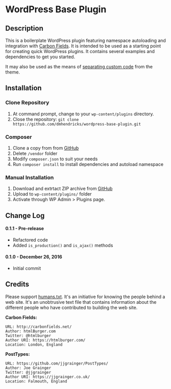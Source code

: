 # WordPress Base Plugin

## Description

This is a boilerplate WordPress plugin featuring namespace autoloading and integration with [Carbon Fields](https://github.com/htmlburger/carbon-fields). It is intended to be used as a starting point for creating quick WordPress plugins. It contains several examples and dependencies to get you started.

It may also be used as the means of [separating custom code](http://www.billerickson.net/core-functionality-plugin/) from the theme.

## Installation

### Clone Repository

1. At command prompt, change to your `wp-content/plugins` directory.
2. Close the repository: `git clone https://github.com/dmhendricks/wordpress-base-plugin.git`

### Composer

1. Clone a copy from from [GitHub](https://github.com/dmhendricks/wordpress-base-plugin)
2. Delete `/vendor` folder
3. Modify `composer.json` to suit your needs
4. Run `composer install` to install dependencies and autoload namespace

### Manual Installation

1. Download and extrtact ZIP archive from [GitHub](https://github.com/dmhendricks/https://github.com/dmhendricks/wordpress-base-plugin)
2. Upload to `wp-content/plugins/` folder
3. Activate through WP Admin > Plugins page.

## Change Log

#### 0.1.1 - Pre-release

* Refactored code
* Added `is_production()` and `is_ajax()` methods

#### 0.1.0 - December 26, 2016

* Initial commit

## Credits

Please support [humans.txt](http://humanstxt.org/). It's an initiative for knowing the people behind a web site. It's an unobtrusive text file that contains information about the different people who have contributed to building the web site.

**Carbon Fields:**

	URL: http://carbonfields.net/
	Author: htmlBurger.com
	Twitter: @htmlburger
	Author URI: https://htmlburger.com/
	Location: London, England

**PostTypes:**

	URL: https://github.com/jjgrainger/PostTypes/
	Author: Joe Grainger
	Twitter: @jjgrainger
	Author URI: https://jjgrainger.co.uk/
	Location: Falmouth, England
